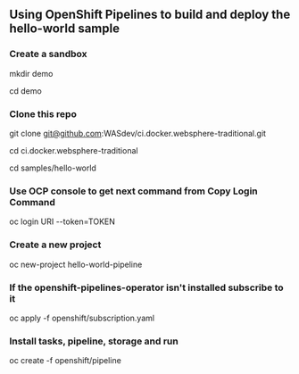 ## Using OpenShift Pipelines to build and deploy the hello-world sample

### Create a sandbox
mkdir demo

cd demo

### Clone this repo
git clone git@github.com:WASdev/ci.docker.websphere-traditional.git

cd ci.docker.websphere-traditional

cd samples/hello-world

### Use OCP console to get next command from Copy Login Command
oc login URI --token=TOKEN

### Create a new project
oc new-project hello-world-pipeline

### If the openshift-pipelines-operator isn't installed subscribe to it
oc apply -f openshift/subscription.yaml

### Install tasks, pipeline, storage and run
oc create -f openshift/pipeline

